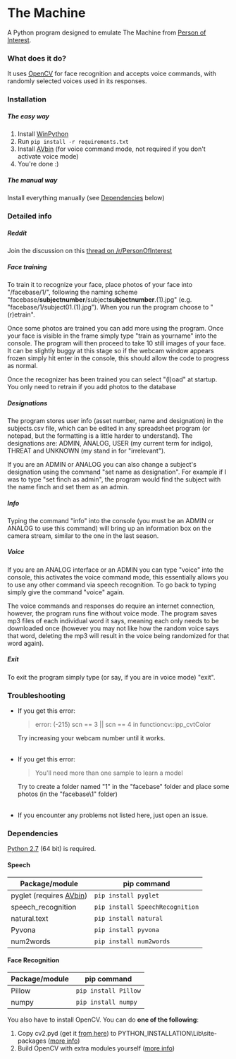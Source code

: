 # The Machine
A Python program designed to emulate The Machine from [Person of Interest](http://www.imdb.com/title/tt1839578/?ref_=nv_sr_1).

### What does it do?
It uses [OpenCV](http://opencv.org/) for face recognition and accepts voice commands, with randomly selected voices used in its responses.

### Installation
##### The easy way
1. Install [WinPython](https://sourceforge.net/projects/winpython/files/)  
2. Run `pip install -r requirements.txt`  
3. Install [AVbin](http://avbin.github.io/) (for voice command mode, not required if you don't activate voice mode)
4. You're done :)  

##### The manual way
Install everything manually (see [Dependencies](https://github.com/Jo-Dan/The-Machine/blob/master/README.md#dependencies) below)

### Detailed info
##### Reddit
Join the discussion on this [thread on /r/PersonOfInterest](https://www.reddit.com/r/PersonOfInterest/comments/4suknb/the_machine_program_python/)

##### Face training
To train it to recognize your face, place photos of your face into "/facebase/1/", following the naming scheme "facebase/**subjectnumber**/subject**subjectnumber**.(1).jpg" (e.g. "facebase/1/subject01.(1).jpg"). When you run the program choose to "(r)etrain". 

Once some photos are trained you can add more using the program. Once your face is visible in the frame simply type "train as yourname" into the console. The program will then proceed to take 10 still images of your face. It can be slightly buggy at this stage so if the webcam window appears frozen simply hit enter in the console, this should allow the code to progress as normal.

Once the recognizer has been trained you can select "(l)oad" at startup. You only need to retrain if you add photos to the database

##### Designations
The program stores user info (asset number, name and designation) in the subjects.csv file, which can be edited in any spreadsheet program (or notepad, but the formatting is a little harder to understand). The designations are: ADMIN, ANALOG, USER (my current term for indigo), THREAT and UNKNOWN (my stand in for "irrelevant").

If you are an ADMIN or ANALOG you can also change a subject's designation using the command "set name as designation". For example if I was to type "set finch as admin", the program would find the subject with the name finch and set them as an admin.

##### Info
Typing the command "info" into the console (you must be an ADMIN or ANALOG to use this command) will bring up an information box on the camera stream, similar to the one in the last season.

##### Voice
If you are an ANALOG interface or an ADMIN you can type "voice" into the console, this activates the voice command mode, this essentially allows you to use any other command via speech recognition. To go back to typing simply give the command "voice" again.

The voice commands and responses do require an internet connection, however, the program runs fine without voice mode. The program saves mp3 files of each individual word it says, meaning each only needs to be downloaded once (however you may not like how the random voice says that word, deleting the mp3 will result in the voice being randomized for that word again).

##### Exit
To exit the program simply type (or say, if you are in voice mode) "exit".

### Troubleshooting

- If you get this error:
  > error: (-215) scn == 3 || scn == 4 in functioncv::ipp_cvtColor  
  
  Try increasing your webcam number until it works.  
&nbsp;
- If you get this error:
  > You'll need more than one sample to learn a model  

  Try to create a folder named "1" in the "facebase" folder and place some photos (in the "facebase\1" folder)  
&nbsp;
- If you encounter any problems not listed here, just open an issue.

### Dependencies
[Python 2.7](https://www.python.org/download/releases/2.7/) (64 bit) is required.

#### Speech

| Package/module 								| pip command 								|
| --------------------------------------------- | ----------------------------------------- |
| pyglet (requires [AVbin](http://avbin.github.io/)) 	| `pip install pyglet` 						|
| speech_recognition 							| `pip install SpeechRecognition` 			|
| natural.text 									| `pip install natural` 					|
| Pyvona 										| `pip install pyvona` 						|
| num2words 									| `pip install num2words` 					|

#### Face Recognition

| Package/module 								| pip command 								|
| --------------------------------------------- | ----------------------------------------- |
| Pillow 										| `pip install Pillow` 						|
| numpy 										| `pip install numpy` 						|

You also have to install OpenCV. You can do **one of the following**:  
1. Copy cv2.pyd (get it [from here](https://drive.google.com/file/d/0B_8BvSoNTOu6bFVZQVJ4dmxsZzQ/view?usp=sharing)) to PYTHON_INSTALLATION\Lib\site-packages ([more info](http://docs.opencv.org/3.1.0/d5/de5/tutorial_py_setup_in_windows.html))  
2. Build OpenCV with extra modules yourself ([more info](https://github.com/opencv/opencv_contrib))
